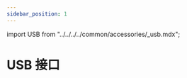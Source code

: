 ```yaml
---
sidebar_position: 1
---
```


import USB from "../../../../common/accessories/\_usb.mdx";

# USB 接口

<USB product="ROCK 5T" model="rock-5t" usb_dev="sda" usb_dev_img="/img/rock5b/rock5bp-lsblk-usb.webp" usb_dev_sd_read_time="1.31635 s" usb_dev_sd_read_speed="79.7 MB/s" usb_dev_sd_write_time="2.86056 s" usb_dev_sd_write_speed="36.7 MB/s" />
